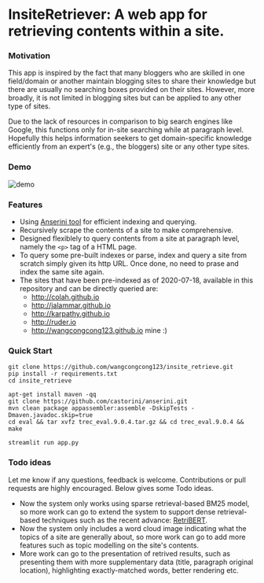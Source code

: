 # InsiteRetriever: A web app for retrieving contents within a site. 


### Motivation

This app is inspired by the fact that many bloggers who are skilled in one field/domain or another maintain blogging sites to share their knowledge but there are usually no searching boxes provided on their sites. However, more broadly, it is not limited in blogging sites but can be applied to any other type of sites.
 
 Due to the lack of resources in comparison to big search engines like Google, this functions only for in-site searching while at paragraph level. Hopefully this helps information seekers to get domain-specific knowledge efficiently from an expert's (e.g., the bloggers) site or any other type sites.
 
### Demo
![demo](demo.gif)

### Features
- Using [Anserini tool](https://github.com/castorini/anserini) for efficient indexing and querying.
- Recursively scrape the contents of a site to make comprehensive.
- Designed flexiblely to query contents from a site at paragraph level, namely the `<p>` tag of a HTML page.
- To query some pre-built indexes or parse, index and query a site from scratch simply given its http URL. Once done, no need to prase and index the same site again. 
- The sites that have been pre-indexed as of 2020-07-18, available in this repository and can be directly queried are:
    - http://colah.github.io
    - http://jalammar.github.io
    - http://karpathy.github.io
    - http://ruder.io
    - http://wangcongcong123.github.io mine :)

### Quick Start
```
git clone https://github.com/wangcongcong123/insite_retrieve.git
pip install -r requirements.txt
cd insite_retrieve

apt-get install maven -qq
git clone https://github.com/castorini/anserini.git
mvn clean package appassembler:assemble -DskipTests -Dmaven.javadoc.skip=true
cd eval && tar xvfz trec_eval.9.0.4.tar.gz && cd trec_eval.9.0.4 && make

streamlit run app.py
```
### Todo ideas
Let me know if any questions, feedback is welcome. Contributions or pull requests are highly encouraged. Below gives some Todo ideas.

- Now the system only works using sparse retrieval-based BM25 model, so more work can go to extend the system to support dense retrieval-based techniques such as the recent advance: [RetriBERT](https://yjernite.github.io/lfqa.html).
- Now the system only includes a word cloud image indicating what the topics of a site are generally about, so more work can go to add more features such as topic modelling on the site's contents.
- More work can go to the presentation of retrived results, such as presenting them with more supplementary data (title, paragraph original location), highlighting exactly-matched words, better rendering etc.
